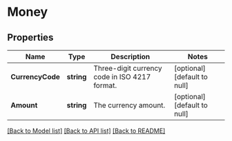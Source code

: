 # Money

## Properties
Name | Type | Description | Notes
------------ | ------------- | ------------- | -------------
**CurrencyCode** | **string** | Three-digit currency code in ISO 4217 format. | [optional] [default to null]
**Amount** | **string** | The currency amount. | [optional] [default to null]

[[Back to Model list]](../README.md#documentation-for-models) [[Back to API list]](../README.md#documentation-for-api-endpoints) [[Back to README]](../README.md)

